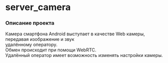 # server_camera

### Описание проекта
Камера смартфона Android выступает в качестве Web камеры, передавая изображение и звук  
удалённому оператору.  
Обмен происходит при помощи WebRTC.  
Удалённый оператор имеет возможность изменять настройки камеры.
